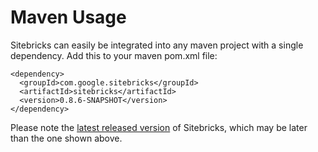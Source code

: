 <meta noindex>

# Maven Usage

Sitebricks can easily be integrated into any maven project with a single dependency. Add this to
your maven pom.xml file:

    <dependency>
      <groupId>com.google.sitebricks</groupId>
      <artifactId>sitebricks</artifactId>
      <version>0.8.6-SNAPSHOT</version>
    </dependency>

Please note the [latest released version](http://github.com/dhanji/sitebricks) of Sitebricks, which may be
 later than the one shown above.